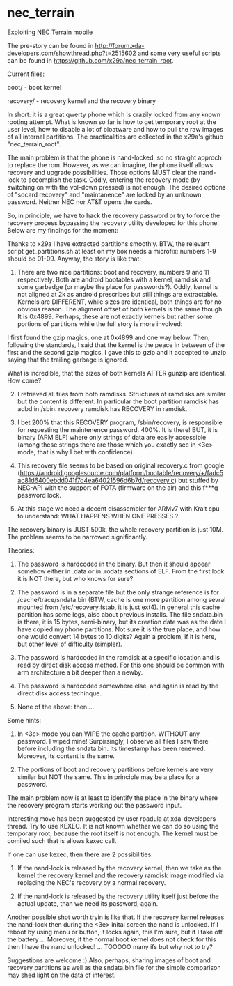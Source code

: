 # nec_terrain
Exploiting NEC Terrain mobile

The pre-story can be found in http://forum.xda-developers.com/showthread.php?t=2515602
and some very useful scripts can be found in https://github.com/x29a/nec_terrain_root.

Current files:

boot/ - boot kernel

recovery/ - recovery kernel and the recovery binary

In short: it is a great qwerty phone which is crazily locked from any known rooting attempt.
What is known so far is how to get temporary root at the user level, how to disable a lot of
bloatware and how to pull the raw images of all internal partitions. The practicalities are
collected in the x29a's github "nec_terrain_root".

The main problem is that the phone is nand-locked, so no straight approch to replace the rom.
However, as we can imagine, the phone itself allows recovery and upgrade possibilities.
Those options MUST clear the nand-lock to accomplish the task. Oddly, entering the recovery mode
(by switching on with the vol-down pressed) is not enough. The desired options of "sdcard recovery"
and "maintanence" are locked by an unknown password. Neither NEC nor AT&T opens the cards.

So, in principle, we have to hack the recovery password or try to force the recovery process bypassing the recovery utility developed for this phone. Below are my findings for the moment:

Thanks to x29a I have extracted partitions smoothly. BTW, the relevant script get_partitions.sh at least on my box needs a microfix: numbers 1-9 should be 01-09. Anyway, the story is like that:

1. There are two nice partitions: boot and recovery, numbers 9 and 11 respectively. Both are android bootables with a kernel, ramdisk and some garbadge (or maybe the place for passwords?). Oddly, kernel is not aligned at 2k as android prescribes but still things are extractable. Kernels are DIFFERENT, while sizes are identical, both things are for no obvious reason. The aligment offset of both kernels is the same though. It is 0x4899. Perhaps, these are not exactly kernels but rather some portions of partitions while the full story is more involved:

I first found the gzip magics, one at 0x4899 and one way below. Then, following the standards, I said that the kernel 
is the peace in between of the first and the second gzip magics. I gave this to gzip and it accepted to unzip saying that the trailing garbage is ignored.

What is incredible, that the sizes of both kernels AFTER gunzip are identical. How come?

2. I retrieved all files from both ramdisks. Structures of ramdisks are similar but the content is different. In particular the boot partition ramdisk has adbd in /sbin. recovery ramdisk has RECOVERY in ramdisk.

3. I bet 200% that this RECOVERY program, /sbin/recovery, is responsible for requesting the maintenence password. 400%. It is there! BUT, it is binary (ARM ELF) where only strings of data are easily accessible (among these strings there are those which you exactly see in <3e> mode, that is why I bet with confidence).

4. This recovery file seems to be based on original recovery.c from google (https://android.googlesource.com/platform/bootable/recovery/+/fadc5ac81d6400ebdd041f7d4ea64021596d6b7d/recovery.c) but stuffed by NEC-API with the support of FOTA (firmware on the air) and this f***g password lock.

5. At this stage we need a decent disassembler for ARMv7 with Krait cpu to understand: WHAT HAPPENS WHEN ONE PRESSES <OK>?

The recovery binary is JUST 500k, the whole recovery partition is just 10M. The problem seems to be narrowed significantly.

Theories:
1. The password is hardcoded in the binary. But then it should appear somehow either in .data or in .rodata sections of ELF. From the first look it is NOT there, but who knows for sure?

2. The password is in a separate file but the only strange reference is for /cache/trace/sndata.bin (BTW, cache is one more partition among sevral mounted from /etc/recovery.fstab, it is just ext4). In general this cache partition has some logs, also about previous installs. The file sndata.bin is there, it is 15 bytes, semi-binary, but its creation date was as the date I have copied my phone partitions. Not sure it is the true place, and how one would convert 14 bytes to 10 digits? Again a problem, if it is here, but other level of difficulty (simpler).

3. The password is hardcoded in the ramdisk at a specific location and is read by direct disk access method. For this one should be common with arm architecture a bit deeper than a newby.

4. The password is hardcoded somewhere else, and again is read by the direct disk access techinque.

5. None of the above: then ...

Some hints:

1. In <3e> mode you can WIPE the cache partition. WITHOUT any password. I wiped mine! Surpirsingly, I observe all files I saw there before including the sndata.bin. Its timestamp has been renewed. Moreover, its content is the same.

2. The portions of boot and recovery partitions before kernels are very similar but NOT the same. This in principle may be a place for a password.

The main problem now is at least to identify the place in the binary where the recovery program starts working out the password input.

Interesting move has been suggested by user rpadula at xda-developers thread. Try to use KEXEC. It is not known whether we can do so using the temporary root, because the root itself is not enough. The kernel must be comiled such that is allows kexec call.

If one can use kexec, then there are 2 possibilities:

1. If the nand-lock is released by the recovery kernel, then we take as the kernel the recovery kernel and the recovery ramdisk image modified via replacing the NEC's recovery by a normal recovery.

2. If the nand-lock is released by the recovery utility itself just before the actual update, than we need its password, again.
 
Another possible shot worth tryin is like that. If the recovery kernel releases the nand-lock then during the <3e> inital screen the nand is unlocked. If I reboot by using menu or button, it locks again, this I'm sure, but if I take off the battery ... Moreover, if the normal boot kernel does not check for this then I have the nand unlocked! ... TOOOOO many ifs but why not to try?

Suggestions are welcome :)
Also, perhaps, sharing images of boot and recovery partitions as well as the sndata.bin file for the simple comparison may shed light on the data of interest.
